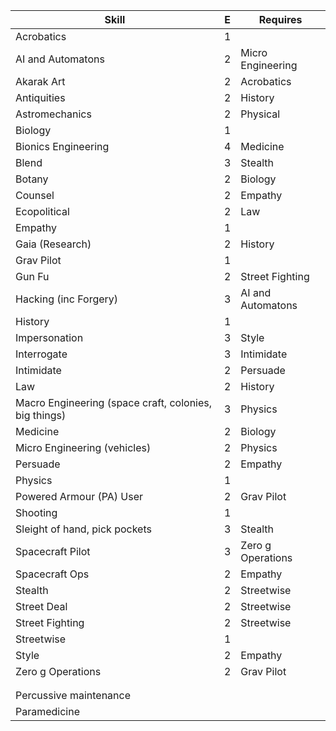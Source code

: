| Skill                                                 | E | Requires          | 
|-------------------------------------------------------|---|-------------------| 
| Acrobatics                                            | 1 |                   | 
| AI and Automatons                                     | 2 | Micro Engineering | 
| Akarak Art                                            | 2 | Acrobatics        | 
| Antiquities                                           | 2 | History           | 
| Astromechanics                                        | 2 | Physical          | 
| Biology                                               | 1 |                   | 
| Bionics Engineering                                   | 4 | Medicine          | 
| Blend                                                 | 3 | Stealth           | 
| Botany                                                | 2 | Biology           | 
| Counsel                                               | 2 | Empathy           | 
| Ecopolitical                                          | 2 | Law               | 
| Empathy                                               | 1 |                   | 
| Gaia (Research)                                       | 2 | History           | 
| Grav Pilot                                            | 1 |                   | 
| Gun Fu                                                | 2 | Street Fighting   | 
| Hacking (inc Forgery)                                 | 3 | AI and Automatons | 
| History                                               | 1 |                   | 
| Impersonation                                         | 3 | Style             | 
| Interrogate                                           | 3 | Intimidate        | 
| Intimidate                                            | 2 | Persuade          | 
| Law                                                   | 2 | History           | 
| Macro Engineering (space craft, colonies, big things) | 3 | Physics           | 
| Medicine                                              | 2 | Biology           | 
| Micro Engineering (vehicles)                          | 2 | Physics           | 
| Persuade                                              | 2 | Empathy           | 
| Physics                                               | 1 |                   | 
| Powered Armour (PA) User                              | 2 | Grav Pilot        | 
| Shooting                                              | 1 |                   | 
| Sleight of hand, pick pockets                         | 3 | Stealth           | 
| Spacecraft Pilot                                      | 3 | Zero g Operations | 
| Spacecraft Ops                                        | 2 | Empathy           | 
| Stealth                                               | 2 | Streetwise        | 
| Street Deal                                           | 2 | Streetwise        | 
| Street Fighting                                       | 2 | Streetwise        | 
| Streetwise                                            | 1 |                   | 
| Style                                                 | 2 | Empathy           | 
| Zero g Operations                                     | 2 | Grav Pilot        | 
|                                                       |   |                   | 
|                                                       |   |                   | 
| Percussive maintenance                                |   |                   | 
| Paramedicine                                          |   |                   | 